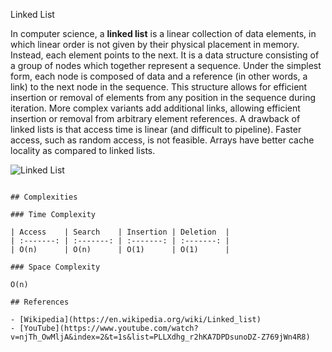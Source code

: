  Linked List

In computer science, a **linked list** is a linear collection 
of data elements, in which linear order is not given by 
their physical placement in memory. Instead, each 
element points to the next. It is a data structure 
consisting of a group of nodes which together represent 
a sequence. Under the simplest form, each node is 
composed of data and a reference (in other words, 
a link) to the next node in the sequence. This structure
allows for efficient insertion or removal of elements 
from any position in the sequence during iteration. 
More complex variants add additional links, allowing 
efficient insertion or removal from arbitrary element 
references. A drawback of linked lists is that access 
time is linear (and difficult to pipeline). Faster 
access, such as random access, is not feasible. Arrays 
have better cache locality as compared to linked lists.

![Linked List](https://upload.wikimedia.org/wikipedia/commons/6/6d/Singly-linked-list.svg)

```

## Complexities

### Time Complexity

| Access    | Search    | Insertion | Deletion  |
| :-------: | :-------: | :-------: | :-------: |
| O(n)      | O(n)      | O(1)      | O(1)      |

### Space Complexity

O(n)

## References

- [Wikipedia](https://en.wikipedia.org/wiki/Linked_list)
- [YouTube](https://www.youtube.com/watch?v=njTh_OwMljA&index=2&t=1s&list=PLLXdhg_r2hKA7DPDsunoDZ-Z769jWn4R8)